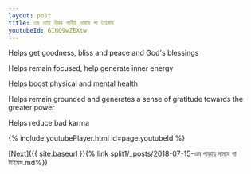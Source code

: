 ```yaml
---
layout: post
title: ওম ন্যায় নীরব পানীয় নামায গা টাইমস
youtubeId: 6INQ9wZEXtw
---
```

 
 
Helps get goodness, bliss and peace and God's blessings
 
Helps remain focused, help generate inner energy 
 
Helps boost physical and mental health 
 
Helps remain grounded and generates a sense of gratitude towards the greater power 
 
Helps reduce bad karma
 
 
 
 


{% include youtubePlayer.html id=page.youtubeId %}
 
[Next]({{ site.baseurl }}{% link  split1/_posts/2018-07-15-ওম পাড়ায় নামায গা টাইমস.md%})
 
